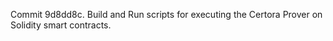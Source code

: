 Commit 9d8dd8c.                    Build and Run scripts for executing the Certora Prover on Solidity smart contracts.